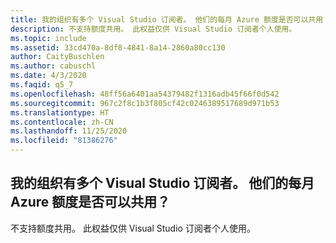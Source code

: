 ```yaml
---
title: 我的组织有多个 Visual Studio 订阅者。 他们的每月 Azure 额度是否可以共用？
description: 不支持额度共用。 此权益仅供 Visual Studio 订阅者个人使用。
ms.topic: include
ms.assetid: 33cd470a-8df8-4841-8a14-2860a80cc130
author: CaityBuschlen
ms.author: cabuschl
ms.date: 4/3/2020
ms.faqid: q5_7
ms.openlocfilehash: 48ff56a6401aa54379482f1316adb45f66f0d542
ms.sourcegitcommit: 967c2f8c1b3f805cf42c0246389517689d971b53
ms.translationtype: HT
ms.contentlocale: zh-CN
ms.lasthandoff: 11/25/2020
ms.locfileid: "81386276"
---
```

## <a name="my-organization-has-multiple-visual-studio-subscribers-can-their-monthly-azure-credits-be-pooled"></a>我的组织有多个 Visual Studio 订阅者。 他们的每月 Azure 额度是否可以共用？

不支持额度共用。 此权益仅供 Visual Studio 订阅者个人使用。
